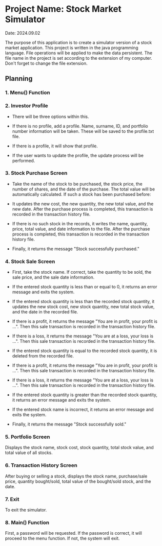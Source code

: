 

# Project Name: Stock Market Simulator

Date: 2024.09.02

The purpose of this application is to create a simulator version of a stock market application. This project is written in the java programming language. File operations will be applied to make the data persistent. The file name in the project is set according to the extension of my computer. Don't forget to change the file extension.  


## Planning

### 1. Menu() Function

### 2. Investor Profile

- There will be three options within this.

- If there is no profile, add a profile. Name, surname, ID, and portfolio number information will be taken. These will be saved to the profile.txt file.

- If there is a profile, it will show that profile.

- If the user wants to update the profile, the update process will be performed.

### 3. Stock Purchase Screen

- Take the name of the stock to be purchased, the stock price, the number of shares, and the date of the purchase. The total value will be automatically calculated. If such a stock has been purchased before:

- It updates the new cost, the new quantity, the new total value, and the new date. After the purchase process is completed, this transaction is recorded in the transaction history file.

- If there is no such stock in the records, it writes the name, quantity, price, total value, and date information to the file. After the purchase process is completed, this transaction is recorded in the transaction history file.

- Finally, it returns the message "Stock successfully purchased."

### 4. Stock Sale Screen

- First, take the stock name. If correct, take the quantity to be sold, the sale price, and the sale date information.

- If the entered stock quantity is less than or equal to 0, it returns an error message and exits the system.

- If the entered stock quantity is less than the recorded stock quantity, it updates the new stock cost, new stock quantity, new total stock value, and the date in the recorded file.

- If there is a profit, it returns the message "You are in profit, your profit is ...". Then this sale transaction is recorded in the transaction history file.

- If there is a loss, it returns the message "You are at a loss, your loss is ...". Then this sale transaction is recorded in the transaction history file.

- If the entered stock quantity is equal to the recorded stock quantity, it is deleted from the recorded file.

- If there is a profit, it returns the message "You are in profit, your profit is ...". Then this sale transaction is recorded in the transaction history file.

- If there is a loss, it returns the message "You are at a loss, your loss is ...". Then this sale transaction is recorded in the transaction history file.

- If the entered stock quantity is greater than the recorded stock quantity, it returns an error message and exits the system.

- If the entered stock name is incorrect, it returns an error message and exits the system.

- Finally, it returns the message "Stock successfully sold."

### 5. Portfolio Screen

Displays the stock name, stock cost, stock quantity, total stock value, and total value of all stocks.

### 6. Transaction History Screen

After buying or selling a stock, displays the stock name, purchase/sale price, quantity bought/sold, total value of the bought/sold stock, and the date.

### 7. Exit

To exit the simulator.

### 8. Main() Function

First, a password will be requested. If the password is correct, it will proceed to the menu function. If not, the system will exit.
